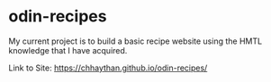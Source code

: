 # odin-recipes

My current project is to build a basic recipe website using the HMTL knowledge that I have acquired.

Link to Site: https://chhaythan.github.io/odin-recipes/
